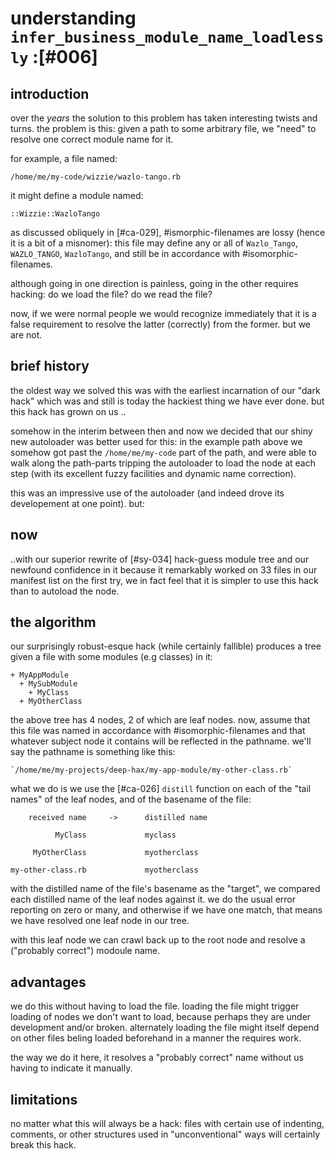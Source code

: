 # understanding `infer_business_module_name_loadlessly` :[#006]

## introduction

over the *years* the solution to this problem has taken interesting twists
and turns. the problem is this: given a path to some arbitrary file, we
"need" to resolve one correct module name for it.

for example, a file named:

    /home/me/my-code/wizzie/wazlo-tango.rb

it might define a module named:

    ::Wizzie::WazloTango

as discussed obliquely in [#ca-029], #ismorphic-filenames are lossy
(hence it is a bit of a misnomer): this file may define any or all of
`Wazlo_Tango`, `WAZLO_TANGO`, `WazloTango`, and still be in accordance
with #isomorphic-filenames.

although going in one direction is painless, going in the other requires
hacking: do we load the file? do we read the file?

now, if we were normal people we would recognize immediately that it is
a false requirement to resolve the latter (correctly) from the former.
but we are not.




## brief history

the oldest way we solved this was with the earliest incarnation of our
"dark hack" which was and still is today the hackiest thing we have ever
done. but this hack has grown on us ..

somehow in the interim between then and now we decided that our shiny
new autoloader was better used for this: in the example path above we
somehow got past the `/home/me/my-code` part of the path, and were able
to walk along the path-parts tripping the autoloader to load the node at
each step (with its excellent fuzzy facilities and dynamic name
correction).

this was an impressive use of the autoloader (and indeed drove its
developement at one point). but:




## now

..with our superior rewrite of [#sy-034] hack-guess module tree and our newfound confidence
in it because it remarkably worked on 33 files in our manifest list on
the first try, we in fact feel that it is simpler to use this hack than
to autoload the node.




## the algorithm

our surprisingly robust-esque hack (while certainly fallible) produces a
tree given a file with some modules (e.g classes) in it:


    + MyAppModule
      + MySubModule
        + MyClass
      + MyOtherClass

the above tree has 4 nodes, 2 of which are leaf nodes. now, assume that
this file was named in accordance with #isomorphic-filenames and that
whatever subject node it contains will be reflected in the pathname.
we'll say the pathname is something like this:


    `/home/me/my-projects/deep-hax/my-app-module/my-other-class.rb`


what we do is we use the [#ca-026] `distill` function on each of the
"tail names" of the leaf nodes, and of the basename of the file:


        received name     ->      distilled name

              MyClass             myclass

         MyOtherClass             myotherclass

    my-other-class.rb             myotherclass


with the distilled name of the file's basename as the "target", we
compared each distilled name of the leaf nodes against it. we do the
usual error reporting on zero or many, and otherwise if we have one
match, that means we have resolved one leaf node in our tree.

with this leaf node we can crawl back up to the root node and resolve a
("probably correct") modoule name.




## advantages

we do this without having to load the file. loading the file might
trigger loading of nodes we don't want to load, because perhaps they are
under development and/or broken. alternately loading the file might
itself depend on other files beling loaded beforehand in a manner the
requires work.

the way we do it here, it resolves a "probably correct" name without us
having to indicate it manually.




## limitations

no matter what this will always be a hack: files with certain use of
indenting, comments, or other structures used in "unconventional" ways
will certainly break this hack.
